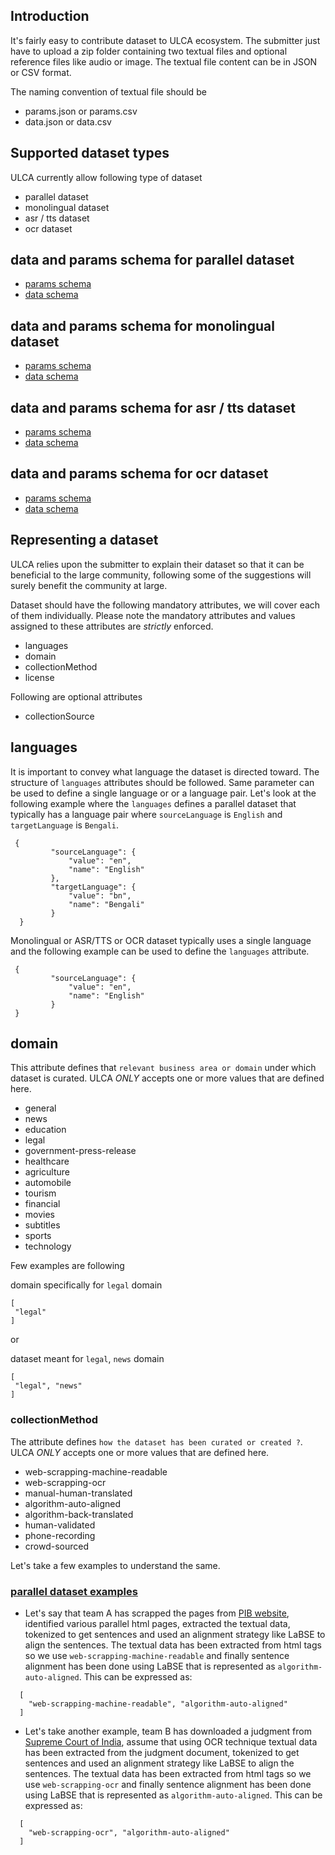 ## Introduction
It's fairly easy to contribute dataset to ULCA ecosystem. The submitter just have to upload a zip folder containing two textual files and optional reference files like audio or image. The textual file content can be in JSON or CSV format.
 
The naming convention of textual file should be
 - params.json or params.csv
 - data.json or data.csv
 
## Supported dataset types
ULCA currently allow following type of dataset
 - parallel dataset
 - monolingual dataset
 - asr / tts dataset
 - ocr dataset
 
## data and params schema for parallel dataset
 - [params schema](../../dataset-schema.yml#ParallelDatasetParamsSchema)
 - [data schema](../../dataset-schema.yml#ParallelDatasetRowSchema)
 
## data and params schema for monolingual dataset
 - [params schema](../../dataset-schema.yml#MonolingualParamsSchema)
 - [data schema](../../dataset-schema.yml#MonolingualRowSchema)
 
## data and params schema for asr / tts dataset
 - [params schema](../../dataset-schema.yml#ASRParamsSchema)
 - [data schema](../../dataset-schema.yml#ASRRowSchema)
 
## data and params schema for ocr dataset
 - [params schema](../../dataset-schema.yml#DocumentOCRParamsSchema)
 - [data schema](../../dataset-schema.yml#DocumentOCRRowSchema)
 
## Representing a dataset
ULCA relies upon the submitter to explain their dataset so that it can be beneficial to the large community, following some of the suggestions will surely benefit the community at large.
 
Dataset should have the following mandatory attributes, we will cover each of them individually. Please note the mandatory attributes and values assigned to these attributes are _strictly_ enforced.
 - languages
 - domain
 - collectionMethod
 - license
 
Following are optional attributes
 - collectionSource
 
## languages
It is important to convey what language the dataset is directed toward. The structure of `languages` attributes should be followed. Same parameter can be used to define a single language or or a language pair. Let's look at the following example where the `languages` defines a parallel dataset that typically has a language pair where `sourceLanguage` is `English` and `targetLanguage` is `Bengali`.
 
```
 {
         "sourceLanguage": {
             "value": "en",
             "name": "English"
         },
         "targetLanguage": {
             "value": "bn",
             "name": "Bengali"
         }
  }
```
Monolingual or ASR/TTS or OCR dataset typically uses a single language and the following example can be used to define the `languages` attribute.
 
```
 {
         "sourceLanguage": {
             "value": "en",
             "name": "English"
         }
 }
```
 
## domain
This attribute defines that `relevant business area or domain` under which dataset is curated. ULCA _ONLY_ accepts  one or more values that are defined here.
 - general
 - news
 - education
 - legal
 - government-press-release
 - healthcare
 - agriculture
 - automobile
 - tourism
 - financial
 - movies
 - subtitles
 - sports
 - technology
 
Few examples are following
 
domain specifically for `legal` domain
```
[
 "legal"
]
```
or
 
dataset meant for `legal`, `news` domain
```
[
 "legal", "news"
]
```
 
### collectionMethod
The attribute defines `how the dataset has been curated or created ?`. ULCA _ONLY_ accepts  one or more values that are defined here.
 - web-scrapping-machine-readable
 - web-scrapping-ocr
 - manual-human-translated
 - algorithm-auto-aligned
 - algorithm-back-translated
 - human-validated
 - phone-recording
 - crowd-sourced
 
Let's take a few examples to understand the same.
### [parallel dataset examples](./examples/dataset/parallel-dataset)
 
 - Let's say that team A has scrapped the pages from [PIB website](https://www.pib.gov.in/Allrel.aspx), identified various parallel html pages, extracted the textual data, tokenized to get sentences and used an alignment strategy like LaBSE to align the sentences.
 The textual data has been extracted from html tags so we use `web-scrapping-machine-readable` and finally sentence alignment has been done using LaBSE that is represented as `algorithm-auto-aligned`. This can be expressed as:
 
 ```
   [
     "web-scrapping-machine-readable", "algorithm-auto-aligned"
   ]
 ```
 
 - Let's take another example, team B has downloaded a judgment from [Supreme Court of India](https://main.sci.gov.in), assume that using OCR technique textual data has been extracted from the judgment document, tokenized to get sentences and used an alignment strategy like LaBSE to align the sentences.
 The textual data has been extracted from html tags so we use `web-scrapping-ocr` and finally sentence alignment has been done using LaBSE that is represented as `algorithm-auto-aligned`. This can be expressed as:
 
 ```
   [
     "web-scrapping-ocr", "algorithm-auto-aligned"
   ]
 ```
